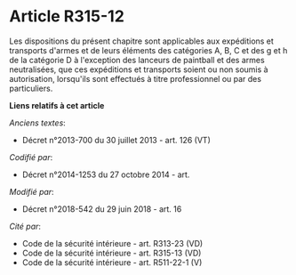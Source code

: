 # Article R315-12

Les dispositions du présent chapitre sont applicables aux expéditions et transports d'armes et de leurs éléments des
catégories A, B, C et des g et h de la catégorie D à l'exception des lanceurs de paintball et des armes neutralisées, que ces
expéditions et transports soient ou non soumis à autorisation, lorsqu'ils sont effectués à titre professionnel ou par des
particuliers.

**Liens relatifs à cet article**

_Anciens textes_:

  - Décret n°2013-700 du 30 juillet 2013 - art. 126 (VT)

_Codifié par_:

  - Décret n°2014-1253 du 27 octobre 2014 - art.

_Modifié par_:

  - Décret n°2018-542 du 29 juin 2018 - art. 16

_Cité par_:

  - Code de la sécurité intérieure - art. R313-23 (VD)
  - Code de la sécurité intérieure - art. R315-13 (VD)
  - Code de la sécurité intérieure - art. R511-22-1 (V)
